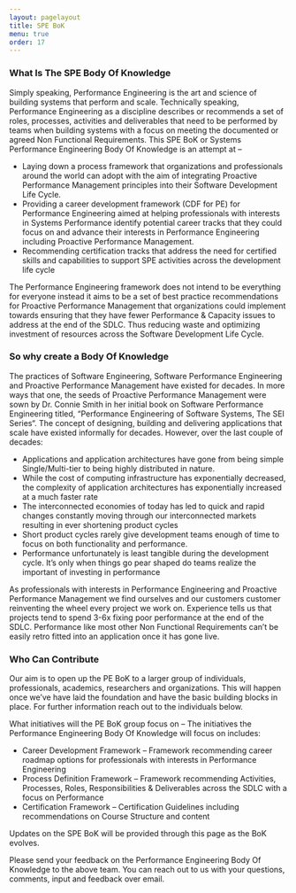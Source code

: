 ```yaml
---
layout: pagelayout
title: SPE BoK
menu: true
order: 17
---
```


### What Is The SPE Body Of Knowledge

Simply speaking, Performance Engineering is the art and science of building systems that perform and scale. Technically speaking, Performance Engineering as a discipline describes or recommends a set of roles, processes, activities and deliverables that need to be performed by teams when building systems with a focus on meeting the documented or agreed Non Functional Requirements. This SPE BoK or Systems Performance Engineering Body Of Knowledge is an attempt at –

* Laying down a process framework that organizations and professionals around the world can adopt with the aim of integrating Proactive Performance Management principles into their Software Development Life Cycle.
* Providing a career development framework (CDF for PE) for Performance Engineering aimed at helping professionals with interests in Systems Performance identify potential career tracks that they could focus on and advance their interests in Performance Engineering including Proactive Performance Management.
* Recommending certification tracks that address the need for certified skills and capabilities to support SPE activities across the development life cycle

The Performance Engineering framework does not intend to be everything for everyone instead it aims to be a set of best practice recommendations for Proactive Performance Management that organizations could implement towards ensuring that they have fewer Performance & Capacity issues to address at the end of the SDLC. Thus reducing waste and optimizing investment of resources across the Software Development Life Cycle.

### So why create a Body Of Knowledge

The practices of Software Engineering, Software Performance Engineering and Proactive Performance Management have existed for decades. In more ways that one, the seeds of Proactive Performance Management were sown by Dr. Connie Smith in her initial book on Software Performance Engineering titled, “Performance Engineering of Software Systems, The SEI Series“. The concept of designing, building and delivering applications that scale have existed informally for decades. However, over the last couple of decades:

* Applications and application architectures have gone from being simple Single/Multi-tier to being highly distributed in nature.
* While the cost of computing infrastructure has exponentially decreased, the complexity of application architectures has exponentially increased at a much faster rate
* The interconnected economies of today has led to quick and rapid changes constantly moving through our interconnected markets resulting in ever shortening product cycles
* Short product cycles rarely give development teams enough of  time to focus on both functionality and performance.
* Performance unfortunately is least tangible during the development cycle. It’s only when things go pear shaped do teams realize the important of investing in performance

As professionals with interests in Performance Engineering and Proactive Performance Management we find ourselves and our customers customer reinventing the wheel every project we work on. Experience tells us that projects tend to spend 3-6x fixing poor performance at the end of the SDLC. Performance like most other Non Functional Requirements can’t be easily retro fitted into an application once it has gone live.

### Who Can Contribute

Our aim is to open up the PE BoK to a larger group of individuals, professionals, academics, researchers and organizations. This will happen once we’ve have laid the foundation and have the basic building blocks in place. For further information reach out to the individuals below.

What initiatives will the PE BoK group focus on –  The initiatives the Performance Engineering Body Of Knowledge will focus on includes:

* Career Development Framework – Framework recommending career roadmap options for professionals with interests in Performance Engineering
* Process Definition Framework – Framework recommending Activities, Processes, Roles, Responsibilities & Deliverables across the SDLC with a focus on Performance
* Certification Framework – Certification Guidelines including recommendations on Course Structure and content

Updates on the SPE BoK will be provided through this page as the BoK evolves.

Please send your feedback on the Performance Engineering Body Of Knowledge to the above team. You can reach out to us with your questions, comments, input and feedback over email.
